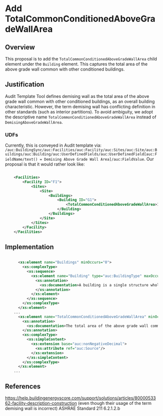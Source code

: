 # Add TotalCommonConditionedAboveGradeWallArea

## Overview

This proposal is to add the `TotalCommonConditionedAboveGradeWallArea` child element under the `Building` element. This captures the total area of the above grade wall common with other conditioned buildings.

## Justification

Audit Template Tool defines demising wall as the total area of the above grade wall common with other conditioned buildings, as an overall building characteristic. However, the term demising wall has conflicting definition in other standards (such as interior partitions). To avoid ambiguity, we adopt the descriptive name `TotalCommonConditionedAboveGradeWallArea` instead of `DemisingAboveGradeWallArea`.

### UDFs

Currently, this is conveyed in Audit template via: `/auc:BuildingSync/auc:Facilities/auc:Facility/auc:Sites/auc:Site/auc:Buildings/auc:Building/auc:UserDefinedFields/auc:UserDefinedField[auc:FieldName/text() = Demising Above Grade Wall Area]/auc:FieldValue`. Our proposal is that it would rather look like:

```xml

    <Facilities>
        <Facility ID="F1">
            <Sites>
                <Site>
                    <Buildings>
                        <Building ID="G1">
                            <TotalCommonConditionedAboveGradeWallArea>1000</TotalCommonConditionedAboveGradeWallArea>
                        </Building>
                    </Buildings>
                </Site>
            </Sites>
        </Facility>
    </Facilities>

```

## Implementation

```xml

      <xs:element name="Buildings" minOccurs="0">
        <xs:complexType>
          <xs:sequence>
            <xs:element name="Building" type="auc:BuildingType" maxOccurs="unbounded">
              <xs:annotation>
                <xs:documentation>A building is a single structure wholly or partially enclosed within exterior walls, or within exterior and abutment walls (party walls), and a roof, affording shelter to persons, animals, or property. A building can be two or more units held in the condominium form of ownership that are governed by the same board of managers.</xs:documentation>
              </xs:annotation>
            </xs:element>
          </xs:sequence>
        </xs:complexType>
      </xs:element>
    ...
      <xs:element name="TotalCommonConditionedAboveGradeWallArea" minOccurs="0">
        <xs:annotation>
          <xs:documentation>The total area of the above grade wall common with other conditioned buildings. (ft2)</xs:documentation>
        </xs:annotation>
        <xs:complexType>
          <xs:simpleContent>
            <xs:extension base="auc:nonNegativeDecimal">
              <xs:attribute ref="auc:Source"/>
            </xs:extension>
          </xs:simpleContent>
        </xs:complexType>
      </xs:element>
    ...
```

## References

https://help.buildingenergyscore.com/support/solutions/articles/8000053362-facility-description-construction (even though their usage of the term demising wall is incorrect)
ASHRAE Standard 211 6.2.1.2.b
